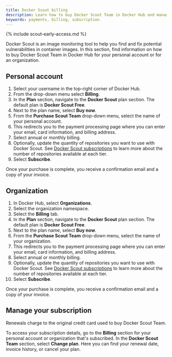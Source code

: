 ```yaml
---
title: Docker Scout billing
description: Learn how to buy Docker Scout Team in Docker Hub and manage your subscription
keywords: payments, billing, subscription
---
```


{% include scout-early-access.md %}

Docker Scout is an image monitoring tool to help you find and fix potential vulnerabilities in container images. In this section, find information on how to buy Docker Scout Team in Docker Hub for your personal account or for an organization.

## Personal account

1. Select your username in the top-right corner of Docker Hub.
2. From the drop-down menu select **Billing**.
3. In the **Plan** section, navigate to the **Docker Scout** plan section. The default plan is **Docker Scout Free**. 
4. Next to the plan name, select **Buy now**.
5. From the **Purchase Scout Team** drop-down menu, select the name of your personal account.
6. This redirects you to the payment processing page where you can enter your email, card information, and billing address.
7. Select annual or monthly billing.
8. Optionally, update the quantity of repositories you want to use with Docker Scout. See [Docker Scout subscriptions](../subscription/scout-details.md) to learn more about the number of repositories available at each tier.
8. Select **Subscribe**.

Once your purchase is complete, you receive a confirmation email and a copy of your invoice.

## Organization

1. In Docker Hub, select **Organizations**. 
2. Select the organization namespace. 
3. Select the **Billing** tab.
4. In the **Plan** section, navigate to the **Docker Scout** plan section. The default plan is **Docker Scout Free**. 
5. Next to the plan name, select **Buy now**.
6. From the **Purchase Scout Team** drop-down menu, select the name of your organization.
7. This redirects you to the payment processing page where you can enter your email, card information, and billing address.
8. Select annual or monthly billing.
9. Optionally, update the quantity of repositories you want to use with Docker Scout. See [Docker Scout subscriptions](../subscription/scout-details.md) to learn more about the number of repositories available at each tier.
10. Select **Subscribe**.

Once your purchase is complete, you receive a confirmation email and a copy of your invoice.

## Manage your subscription

Renewals charge to the original credit card used to buy Docker Scout Team.

To access your subscription details, go to the **Billing** section for your personal account or organization that's subscribed. In the **Docker Scout Team** section, select **Change plan**. Here you can find your renewal date, invoice history, or cancel your plan.
